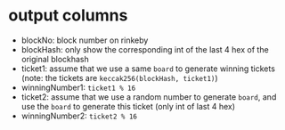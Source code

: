 # output columns

* blockNo: block number on rinkeby
* blockHash: only show the corresponding int of the last 4 hex of the original blockhash
* ticket1: assume that we use a same `board` to generate winning tickets (note: the tickets are `keccak256(blockHash, ticket1)`)
* winningNumber1: `ticket1 % 16`
* ticket2: assume that we use a random number to generate `board`, and use the `board` to generate this ticket (only int of last 4 hex)
* winningNumber2: `ticket2 % 16`
